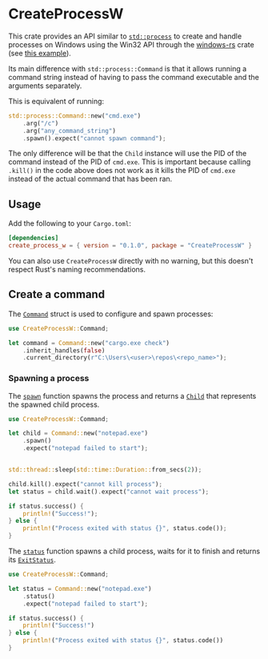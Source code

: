 # CreateProcessW

This crate provides an API similar to [`std::process`][std-process] to create
and handle processes on Windows using the Win32 API through the
[windows-rs][windows-rs] crate (see [this example][create-processes-example]).

Its main difference with `std::process::Command` is that it allows running
a command string instead of having to pass the command executable and the
arguments separately.

This is equivalent of running:

```rust
std::process::Command::new("cmd.exe")
    .arg("/c")
    .arg("any_command_string")
    .spawn().expect("cannot spawn command");
```

The only difference will be that the `Child` instance will use the PID of
the command instead of the PID of `cmd.exe`. This is important because
calling `.kill()` in the code above does not work as it kills the PID
of `cmd.exe` instead of the actual command that has been ran.

## Usage

Add the following to your `Cargo.toml`:

```toml
[dependencies]
create_process_w = { version = "0.1.0", package = "CreateProcessW" }
```

You can also use `CreateProcessW` directly with no warning, but this doesn't
respect Rust's naming recommendations.

## Create a command

The [`Command`] struct is used to configure and spawn processes:

```rust
use CreateProcessW::Command;

let command = Command::new("cargo.exe check")
    .inherit_handles(false)
    .current_directory(r"C:\Users\<user>\repos\<repo_name>");
```

### Spawning a process

The [`spawn`][Command::spawn] function spawns the process and returns a
[`Child`] that represents the spawned child process.

```rust
use CreateProcessW::Command;

let child = Command::new("notepad.exe")
    .spawn()
    .expect("notepad failed to start");


std::thread::sleep(std::time::Duration::from_secs(2));

child.kill().expect("cannot kill process");
let status = child.wait().expect("cannot wait process");

if status.success() {
    println!("Success!");
} else {
    println!("Process exited with status {}", status.code());
}
```

The [`status`][Command::status] function spawns a child process, waits for
it to finish and returns its [`ExitStatus`].

```rust
use CreateProcessW::Command;

let status = Command::new("notepad.exe")
    .status()
    .expect("notepad failed to start");

if status.success() {
    println!("Success!")
} else {
    println!("Process exited with status {}", status.code())
}
```

[std-process]: https://doc.rust-lang.org/std/process/index.html
[windows-rs]: https://github.com/microsoft/windows-rs
[create-processes-example]: https://docs.microsoft.com/en-us/windows/win32/procthread/creating-processes

[`Command`]: https://docs.rs/CreateProcessW/latest/CreateProcessW/struct.Command.html
[`Child`]: https://docs.rs/CreateProcessW/latest/CreateProcessW/struct.Child.html
[`ExitStatus`]: https://docs.rs/CreateProcessW/latest/CreateProcessW/struct.ExitStatus.html
[Command::spawn]: https://docs.rs/CreateProcessW/latest/CreateProcessW/struct.Command.html#method.spawn
[Command::status]: https://docs.rs/CreateProcessW/latest/CreateProcessW/struct.Command.html#method.status
